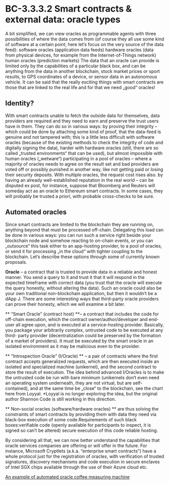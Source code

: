 # BC-3.3.3.2 Smart contracts & external data: oracle types

A bit simplified, we can view oracles as programmable agents with three possibilities of where the data comes from (of course they all use some kind of software at a certain point, here let’s focus on the very source of the data feed):
software oracles (application data feeds)
hardware oracles (data from physical devices, for example from the Internet-of-Things network)
human oracles (prediction markets)
The data that an oracle can provide is limited only by the capabilities of a particular black box, and can be anything from the data in another blockchain, stock market prices or sport results, to GPS coordinates of a device, or sensor data in an autonomous vehicle. It can be said that the really exciting things with smart contracts are those that are linked to the real life and for that we need „good“ oracles!

## Identity?
With smart contracts unable to fetch the outside data for themselves, data providers are required and they need to earn and preserve the trust users have in them. They can do so in various ways:
by proving their integrity – which could be done by attaching some kind of proof, that the data-feed is genuine and not tampered with; this is a little less difficult with software oracles (because of the existing methods to check the integrity of code and digitally signing the data), harder with hardware oracles (still, there are so called „trusted environments“ that can be used), but almost impossible with human oracles („wetware“)
participating in a pool of oracles – where a majority of oracles needs to agree on the result set and bad providers are voted off or possibly punished in another way, like not getting paid or losing their security deposits. With multiple oracles, the request cost rises also.
by having an already well-established reputation in the real world – can be disputed ex post, for instance, suppose that Bloomberg and Reuters will someday act as an oracle to Ethereum smart contracts. In some cases, they will probably be trusted a priori, with probable cross-checks to be sure.

## Automated oracles
Since smart contracts are limited to the blockchain they are running on, anything beyond that must be processed off-chain. Delegating this load can be done in various ways: you can run such a service right beside your blockchain node and somehow reacting to on-chain events, or you can „outsource“ this task either to an app-hosting provider, to a pool of oracles, or send it for processing „in the cloud“ with tighter coupling to the blockchain.
Let‘s describe these options through some of currently known proposals.

**Oracle** – a contract that is trusted to provide data in a reliable and honest manner. You send a query to it and trust it that it will respond in the expected timeframe with correct data (you trust that the oracle will execute the query honestly, without altering the data). Such an oracle could also be your own traditional non-blockchain application, but then it wouldn‘t be a dApp J. There are some interesting ways that third-party oracle providers can prove their honesty, which we will examine a bit later.

** “Smart Oracle” (contract host) **– a contract that includes the code for off-chain execution, which the contract owner/author/developer and end-user all agree upon, and is executed at a service-hosting provider. Basically, you package your arbitrarily complex, untrusted code to be executed at any third- party provider (decentralization could be preserved by the formation of a market of providers). It must be executed by the smart oracle in an isolated environment as it may be malicious even to the provider.


** “Introspection Oracle” (I/Oracle) ** – a pair of contracts where the first contract accepts generalized requests, which are then executed inside an isolated and specialized machine (unikernel), and the second contract to store the result of execution. The idea behind advanced I/Oracles is to make the untrusted code be run with bare minimum (unikernels don‘t even need an operating system underneath, they are not virtual, but are self-contained), and at the same time be „close“ to the blockchain, see the chart here from Loyyal. *Loyyal is no longer exploring the idea, but the original author Shannon Code is still working in this direction.

** Non-social oracles (software/hardware oracles) ** are thus solving the constraints of smart contracts by providing them with data they need via black-box execution of some code.Requirements of such black boxes:verifiable code (openly available for participants to inspect, it is signed so can’t be altered) secure execution of this code reliable hosting. 

By considering all that, we can now better understand the capabilities that oracle services companies are offering or will offer in the future. For instance, Microsoft Cryptlets (a.k.a. “enterprise smart contracts”) have a whole protocol just for the registration of oracles, with verification of trusted signatures, discovery mechanisms and code execution in secure enclaves of Intel SGX chips available through the use of their Azure cloud etc.

[An example of automated oracle coffee measuring machine](https://www.youtube.com/watch?v=Z4SwLD4frlo)

